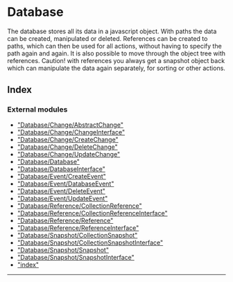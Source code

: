 
Database
========

The database stores all its data in a javascript object. With paths the data can be created, manipulated or deleted. References can be created to paths, which can then be used for all actions, without having to specify the path again and again. It is also possible to move through the object tree with references. Caution! with references you always get a snapshot object back which can manipulate the data again separately, for sorting or other actions.

## Index

### External modules

* ["Database/Change/AbstractChange"](modules/_database_change_abstractchange_.md)
* ["Database/Change/ChangeInterface"](modules/_database_change_changeinterface_.md)
* ["Database/Change/CreateChange"](modules/_database_change_createchange_.md)
* ["Database/Change/DeleteChange"](modules/_database_change_deletechange_.md)
* ["Database/Change/UpdateChange"](modules/_database_change_updatechange_.md)
* ["Database/Database"](modules/_database_database_.md)
* ["Database/DatabaseInterface"](modules/_database_databaseinterface_.md)
* ["Database/Event/CreateEvent"](modules/_database_event_createevent_.md)
* ["Database/Event/DatabaseEvent"](modules/_database_event_databaseevent_.md)
* ["Database/Event/DeleteEvent"](modules/_database_event_deleteevent_.md)
* ["Database/Event/UpdateEvent"](modules/_database_event_updateevent_.md)
* ["Database/Reference/CollectionReference"](modules/_database_reference_collectionreference_.md)
* ["Database/Reference/CollectionReferenceInterface"](modules/_database_reference_collectionreferenceinterface_.md)
* ["Database/Reference/Reference"](modules/_database_reference_reference_.md)
* ["Database/Reference/ReferenceInterface"](modules/_database_reference_referenceinterface_.md)
* ["Database/Snapshot/CollectionSnapshot"](modules/_database_snapshot_collectionsnapshot_.md)
* ["Database/Snapshot/CollectionSnapshotInterface"](modules/_database_snapshot_collectionsnapshotinterface_.md)
* ["Database/Snapshot/Snapshot"](modules/_database_snapshot_snapshot_.md)
* ["Database/Snapshot/SnapshotInterface"](modules/_database_snapshot_snapshotinterface_.md)
* ["index"](modules/_index_.md)

---

